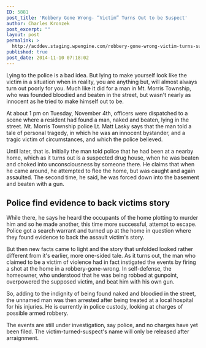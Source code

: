 ```yaml
---
ID: 5881
post_title: 'Robbery Gone Wrong- “Victim” Turns Out to be Suspect'
author: Charles Kronzek
post_excerpt: ""
layout: post
permalink: >
  http://acddev.staging.wpengine.com/robbery-gone-wrong-victim-turns-suspect.html
published: true
post_date: 2014-11-10 07:18:02
---
```

Lying to the police is a bad idea. But lying to make yourself look like the victim in a situation when in reality, you are anything but, will almost always turn out poorly for you. Much like it did for a man in Mt. Morris Township, who was founded bloodied and beaten in the street, but wasn't nearly as innocent as he tried to make himself out to be.<!--more-->

At about 1 pm on Tuesday, November 4th, officers were dispatched to a scene where a resident had found a man, naked and beaten, lying in the street. Mt. Morris Township police Lt. Matt Lasky says that the man told a tale of personal tragedy, in which he was an innocent bystander, and a tragic victim of circumstances, and which the police believed.

Until later, that is. Initially the man told police that he had been at a nearby home, which as it turns out is a suspected drug house, when he was beaten and choked into unconsciousness by someone there. He claims that when he came around, he attempted to flee the home, but was caught and again assaulted. The second time, he said, he was forced down into the basement and beaten with a gun.


<h2>Police find evidence to back victims story</h2>

While there, he says he heard the occupants of the home plotting to murder him and so he made another, this time more successful, attempt to escape. Police got a search warrant and turned up at the home in question where they found evidence to back the assault victim's story.

But then new facts came to light and the story that unfolded looked rather different from it's earlier, more one-sided tale. As it turns out, the man who claimed to be a victim of violence had in fact instigated the events by firing a shot at the home in a robbery-gone-wrong. In self-defense, the homeowner, who understood that he was being robbed at gunpoint, overpowered the supposed victim, and beat him with his own gun.

So, adding to the indignity of being found naked and bloodied in the street, the unnamed man was then arrested after being treated at a local hospital for his injuries. He is currently in police custody, looking at charges of possible armed robbery.

The events are still under investigation, say police, and no charges have yet been filed. The victim-turned-suspect's name will only be released after arraignment.